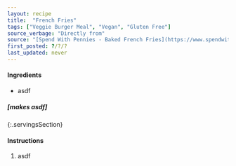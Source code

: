 ```yaml
---
layout: recipe
title:  "French Fries"
tags: ["Veggie Burger Meal", "Vegan", "Gluten Free"]
source_verbage: "Directly from"
source: "[Spend With Pennies - Baked French Fries](https://www.spendwithpennies.com/crispy-oven-fries/)" 
first_posted: ?/?/?
last_updated: never
---
```


#### Ingredients
- asdf

##### [makes asdf]
{:.servingsSection}

#### Instructions
1. asdf